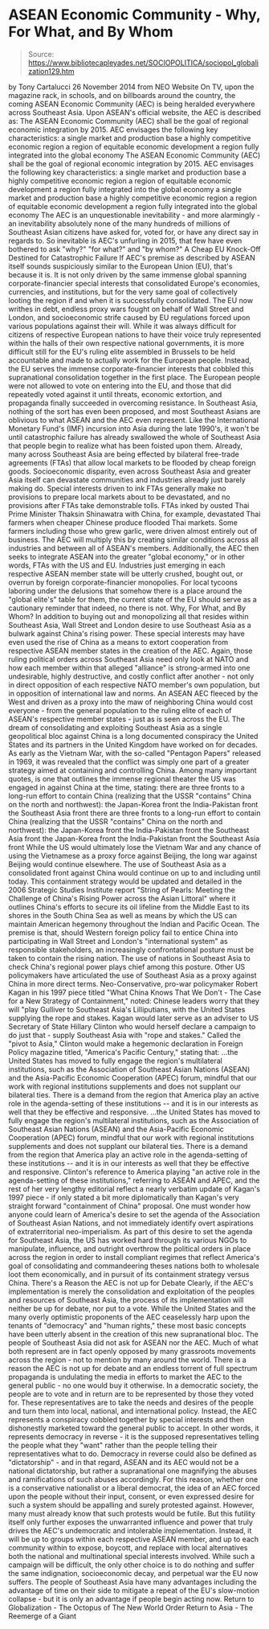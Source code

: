 # ASEAN Economic Community - Why, For What, and By Whom

> Source: https://www.bibliotecapleyades.net/SOCIOPOLITICA/sociopol_globalization129.htm

by Tony Cartalucci 26 November 2014
from NEO Website
On TV, upon the magazine rack, in schools, and on billboards around the country, the coming ASEAN Economic Community (AEC) is being heralded everywhere across Southeast Asia. Upon ASEAN's official website, the AEC is described as:
The ASEAN Economic Community (AEC) shall be the goal of regional economic integration by 2015. AEC envisages the following key characteristics: a single market and production base a highly competitive economic region a region of equitable economic development a region fully integrated into the global economy
The ASEAN Economic Community (AEC) shall be the goal of regional economic integration by 2015. AEC envisages the following key characteristics:
a single market and production base a highly competitive economic region a region of equitable economic development a region fully integrated into the global economy
a single market and production base
a highly competitive economic region
a region of equitable economic development
a region fully integrated into the global economy
The AEC is an unquestionable inevitability - and more alarmingly - an inevitability absolutely none of the many hundreds of millions of Southeast Asian citizens have asked for, voted for, or have any direct say in regards to.
So inevitable is AEC's unfurling in 2015, that few have even bothered to ask "why?" "for what?" and "by whom?"
A Cheap EU Knock-Off Destined for Catastrophic Failure If AEC's premise as described by ASEAN itself sounds suspiciously similar to the European Union (EU), that's because it is.
It is not only driven by the same immense global spanning corporate-financier special interests that consolidated Europe's economies, currencies, and institutions, but for the very same goal of collectively looting the region if and when it is successfully consolidated. The EU now writhes in debt, endless proxy wars fought on behalf of Wall Street and London, and socioeconomic strife caused by EU regulations forced upon various populations against their will.
While it was always difficult for citizens of respective European nations to have their voice truly represented within the halls of their own respective national governments, it is more difficult still for the EU's ruling elite assembled in Brussels to be held accountable and made to actually work for the European people. Instead, the EU serves the immense corporate-financier interests that cobbled this supranational consolidation together in the first place.
The European people were not allowed to vote on entering into the EU, and those that did repeatedly voted against it until threats, economic extortion, and propaganda finally succeeded in overcoming resistance. In Southeast Asia, nothing of the sort has even been proposed, and most Southeast Asians are oblivious to what ASEAN and the AEC even represent.
Like the International Monetary Fund's (IMF) incursion into Asia during the late 1990's, it won't be until catastrophic failure has already swallowed the whole of Southeast Asia that people begin to realize what has been foisted upon them.
Already, many across Southeast Asia are being effected by bilateral free-trade agreements (FTAs) that allow local markets to be flooded by cheap foreign goods.
Socioeconomic disparity, even across Southeast Asia and greater Asia itself can devastate communities and industries already just barely making do. Special interests driven to ink FTAs generally make no provisions to prepare local markets about to be devastated, and no provisions after FTAs take demonstrable tolls.
FTAs inked by ousted Thai Prime Minister Thaksin Shinawatra with China, for example, devastated Thai farmers when cheaper Chinese produce flooded Thai markets. Some farmers including those who grew garlic, were driven almost entirely out of business. The AEC will multiply this by creating similar conditions across all industries and between all of ASEAN's members. Additionally, the AEC then seeks to integrate ASEAN into the greater "global economy," or in other words, FTAs with the US and EU.
Industries just emerging in each respective ASEAN member state will be utterly crushed, bought out, or overrun by foreign corporate-financier monopolies.
For local tycoons laboring under the delusions that somehow there is a place around the "global elite's" table for them, the current state of the EU should serve as a cautionary reminder that indeed, no there is not.
Why, For What, and By Whom? In addition to buying out and monopolizing all that resides within Southeast Asia, Wall Street and London desire to use Southeast Asia as a bulwark against China's rising power.
These special interests may have even used the rise of China as a means to extort cooperation from respective ASEAN member states in the creation of the AEC. Again, those ruling political orders across Southeast Asia need only look at NATO and how each member within that alleged "alliance" is strong-armed into one undesirable, highly destructive, and costly conflict after another - not only in direct opposition of each respective NATO member's own population, but in opposition of international law and norms. An ASEAN AEC fleeced by the West and driven as a proxy into the maw of neighboring China would cost everyone - from the general population to the ruling elite of each of ASEAN's respective member states - just as is seen across the EU. The dream of consolidating and exploiting Southeast Asia as a single geopolitical bloc against China is a long documented conspiracy the United States and its partners in the United Kingdom have worked on for decades. As early as the Vietnam War, with the so-called "Pentagon Papers" released in 1969, it was revealed that the conflict was simply one part of a greater strategy aimed at containing and controlling China.
Among many important quotes, is one that outlines the immense regional theater the US was engaged in against China at the time, stating:
there are three fronts to a long-run effort to contain China (realizing that the USSR "contains" China on the north and northwest): the Japan-Korea front the India-Pakistan front the Southeast Asia front
there are three fronts to a long-run effort to contain China (realizing that the USSR "contains" China on the north and northwest):
the Japan-Korea front the India-Pakistan front the Southeast Asia front
the Japan-Korea front
the India-Pakistan front
the Southeast Asia front
While the US would ultimately lose the Vietnam War and any chance of using the Vietnamese as a proxy force against Beijing, the long war against Beijing would continue elsewhere.
The use of Southeast Asia as a consolidated front against China would continue on up to and including until today.
This containment strategy would be updated and detailed in the 2006 Strategic Studies Institute report "String of Pearls: Meeting the Challenge of China's Rising Power across the Asian Littoral" where it outlines China's efforts to secure its oil lifeline from the Middle East to its shores in the South China Sea as well as means by which the US can maintain American hegemony throughout the Indian and Pacific Ocean.
The premise is that, should Western foreign policy fail to entice China into participating in Wall Street and London's "international system" as responsible stakeholders, an increasingly confrontational posture must be taken to contain the rising nation. The use of nations in Southeast Asia to check China's regional power plays chief among this posture.
Other US policymakers have articulated the use of Southeast Asia as a proxy against China in more direct terms.
Neo-Conservative, pro-war policymaker Robert Kagan in his 1997 piece titled "What China Knows That We Don't - The Case for a New Strategy of Containment," noted:
Chinese leaders worry that they will "play Gulliver to Southeast Asia's Lilliputians, with the United States supplying the rope and stakes.
Kagan would later serve as an adviser to US Secretary of State Hillary Clinton who would herself declare a campaign to do just that - supply Southeast Asia with "rope and stakes."
Called the "pivot to Asia," Clinton would make a hegemonic declaration in Foreign Policy magazine titled, "America's Pacific Century," stating that:
...the United States has moved to fully engage the region's multilateral institutions, such as the Association of Southeast Asian Nations (ASEAN) and the Asia-Pacific Economic Cooperation (APEC) forum, mindful that our work with regional institutions supplements and does not supplant our bilateral ties. There is a demand from the region that America play an active role in the agenda-setting of these institutions -- and it is in our interests as well that they be effective and responsive.
...the United States has moved to fully engage the region's multilateral institutions, such as the Association of Southeast Asian Nations (ASEAN) and the Asia-Pacific Economic Cooperation (APEC) forum, mindful that our work with regional institutions supplements and does not supplant our bilateral ties.
There is a demand from the region that America play an active role in the agenda-setting of these institutions -- and it is in our interests as well that they be effective and responsive.
Clinton's reference to America playing "an active role in the agenda-setting of these institutions," referring to ASEAN and APEC, and the rest of her very lengthy editorial reflect a nearly verbatim update of Kagan's 1997 piece - if only stated a bit more diplomatically than Kagan's very straight forward "containment of China" proposal.
One must wonder how anyone could learn of America's desire to set the agenda of the Association of Southeast Asian Nations, and not immediately identify overt aspirations of extraterritorial neo-imperialism. As part of this desire to set the agenda for Southeast Asia, the US has worked hard through its various NGOs to manipulate, influence, and outright overthrow the political orders in place across the region in order to install compliant regimes that reflect America's goal of consolidating and commandeering theses nations both to wholesale loot them economically, and in pursuit of its containment strategy versus China.
There's a Reason the AEC is not up for Debate Clearly, if the AEC's implementation is merely the consolidation and exploitation of the peoples and resources of Southeast Asia, the process of its implementation will neither be up for debate, nor put to a vote.
While the United States and the many overly optimistic proponents of the AEC ceaselessly harp upon the tenants of "democracy" and "human rights," these most basic concepts have been utterly absent in the creation of this new supranational bloc. The people of Southeast Asia did not ask for ASEAN nor the AEC.
Much of what both represent are in fact openly opposed by many grassroots movements across the region - not to mention by many around the world. There is a reason the AEC is not up for debate and an endless torrent of full spectrum propaganda is undulating the media in efforts to market the AEC to the general public - no one would buy it otherwise. In a democratic society, the people are to vote and in return are to be represented by those they voted for.
These representatives are to take the needs and desires of the people and turn them into local, national, and international policy. Instead, the AEC represents a conspiracy cobbled together by special interests and then dishonestly marketed toward the general public to accept. In other words, it represents democracy in reverse - it is the supposed representatives telling the people what they "want" rather than the people telling their representatives what to do.
Democracy in reverse could also be defined as "dictatorship" - and in that regard, ASEAN and its AEC would not be a national dictatorship, but rather a supranational one magnifying the abuses and ramifications of such abuses accordingly. For this reason, whether one is a conservative nationalist or a liberal democrat, the idea of an AEC forced upon the people without their input, consent, or even expressed desire for such a system should be appalling and surely protested against. However, many must already know that such protests would be futile.
But this futility itself only further exposes the unwarranted influence and power that truly drives the AEC's undemocratic and intolerable implementation. Instead, it will be up to groups within each respective ASEAN member, and up to each community within to expose, boycott, and replace with local alternatives both the national and multinational special interests involved.
While such a campaign will be difficult, the only other choice is to do nothing and suffer the same indignation, socioeconomic decay, and perpetual war the EU now suffers.
The people of Southeast Asia have many advantages including the advantage of time on their side to mitigate a repeat of the EU's slow-motion collapse - but it is only an advantage if people begin acting now.
Return to Globalization - The Octopus of The New World Order
Return to Asia - The Reemerge of a Giant
